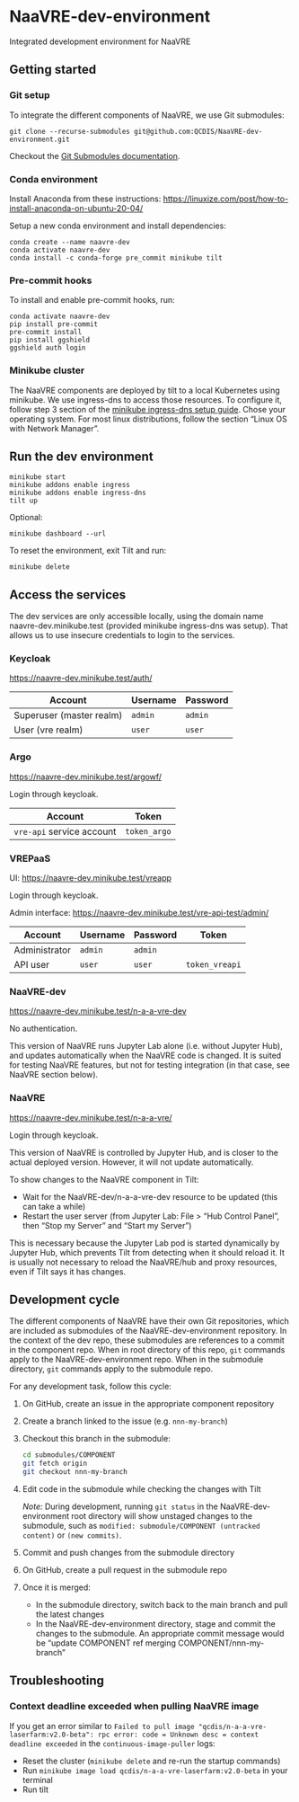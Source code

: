 # NaaVRE-dev-environment
Integrated development environment for NaaVRE


## Getting started

### Git setup

To integrate the different components of NaaVRE, we use Git submodules:

```shell
git clone --recurse-submodules git@github.com:QCDIS/NaaVRE-dev-environment.git
```

Checkout the [Git Submodules documentation](https://git-scm.com/book/en/v2/Git-Tools-Submodules).

### Conda environment

Install Anaconda from these instructions: https://linuxize.com/post/how-to-install-anaconda-on-ubuntu-20-04/

Setup a new conda environment and install dependencies:

```shell
conda create --name naavre-dev
conda activate naavre-dev
conda install -c conda-forge pre_commit minikube tilt
```

### Pre-commit hooks

To install and enable pre-commit hooks, run:

```shell
conda activate naavre-dev
pip install pre-commit
pre-commit install
pip install ggshield
ggshield auth login
```

### Minikube cluster

The NaaVRE components are deployed by tilt to a local Kubernetes using minikube. We use ingress-dns to access those resources. To configure it, follow step 3 section of the [minikube ingress-dns setup guide](https://minikube.sigs.k8s.io/docs/handbook/addons/ingress-dns/). Chose your operating system. For most linux distributions, follow the section “Linux OS with Network Manager”. 


## Run the dev environment

```shell
minikube start
minikube addons enable ingress
minikube addons enable ingress-dns
tilt up
```

Optional: 

```shell
minikube dashboard --url
```

To reset the environment, exit Tilt and run:

```shell
minikube delete
```


## Access the services

The dev services are only accessible locally, using the domain name naavre-dev.minikube.test (provided minikube ingress-dns was setup). That allows us to use insecure credentials to login to the services.

### Keycloak

https://naavre-dev.minikube.test/auth/

| Account                  | Username | Password |
|--------------------------|----------|----------|
| Superuser (master realm) | `admin`  | `admin`  |
| User (vre realm)         | `user`   | `user`   |

### Argo

https://naavre-dev.minikube.test/argowf/

Login through keycloak.

| Account                   | Token        |
|---------------------------|--------------|
| `vre-api` service account | `token_argo` |

### VREPaaS

UI: https://naavre-dev.minikube.test/vreapp

Login through keycloak.

Admin interface: https://naavre-dev.minikube.test/vre-api-test/admin/

| Account       | Username | Password | Token          |
|---------------|----------|----------|----------------|
| Administrator | `admin`  | `admin`  |                |
| API user      | `user`   | `user`   | `token_vreapi` |

### NaaVRE-dev

https://naavre-dev.minikube.test/n-a-a-vre-dev

No authentication.

This version of NaaVRE runs Jupyter Lab alone (i.e. without Jupyter Hub), and updates automatically when the NaaVRE code is changed. It is suited for testing NaaVRE features, but not for testing integration (in that case, see NaaVRE section below).

### NaaVRE

https://naavre-dev.minikube.test/n-a-a-vre/

Login through keycloak.

This version of NaaVRE is controlled by Jupyter Hub, and is closer to the actual deployed version. However, it will not update automatically.

To show changes to the NaaVRE component in Tilt:
- Wait for the NaaVRE-dev/n-a-a-vre-dev resource to be updated (this can take a while)
- Restart the user server (from Jupyter Lab: File > “Hub Control Panel”, then “Stop my Server” and “Start my Server”)

This is necessary because the Jupyter Lab pod is started dynamically by Jupyter Hub, which prevents Tilt from detecting when it should reload it.
It is usually not necessary to reload the NaaVRE/hub and proxy resources, even if Tilt says it has changes.


## Development cycle

The different components of NaaVRE have their own Git repositories, which are included as submodules of the NaaVRE-dev-environment repository. In the context of the dev repo, these submodules are references to a commit in the component repo.
When in root directory of this repo, `git` commands apply to the NaaVRE-dev-environment repo.
When in the submodule directory, `git` commands apply to the submodule repo.

For any development task, follow this cycle:

1. On GitHub, create an issue in the appropriate component repository
2. Create a branch linked to the issue (e.g. `nnn-my-branch`)
3. Checkout this branch in the submodule:

   ```bash
   cd submodules/COMPONENT
   git fetch origin
   git checkout nnn-my-branch
   ```

4. Edit code in the submodule while checking the changes with Tilt

   *Note:* During development, running `git status` in the NaaVRE-dev-environment root directory will show unstaged changes to the submodule, such as `modified: submodule/COMPONENT (untracked content)` or `(new commits)`.

5. Commit and push changes from the submodule directory
6. On GitHub, create a pull request in the submodule repo
7. Once it is merged:
   - In the submodule directory, switch back to the main branch and pull the latest changes
   - In the NaaVRE-dev-environment directory, stage and commit the changes to the submodule. An appropriate commit message would be “update COMPONENT ref merging COMPONENT/nnn-my-branch”


## Troubleshooting

### Context deadline exceeded when pulling NaaVRE image

If you get an error similar to `Failed to pull image "qcdis/n-a-a-vre-laserfarm:v2.0-beta": rpc error: code = Unknown desc = context deadline exceeded` in the `continuous-image-puller` logs:

- Reset the cluster (`minikube delete` and re-run the startup commands)
- Run `minikube image load qcdis/n-a-a-vre-laserfarm:v2.0-beta` in your terminal
- Run tilt
